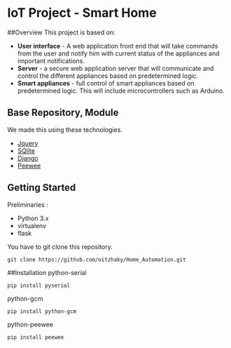 # **IoT Project - Smart Home**

##Overview
This project is based on:
* **User interface** - A web application front end that will take commands from the user and notify him with current status of the appliances and important notifications.
* **Server** - a secure web application server that will communicate and control the different appliances based on predetermined logic.
* **Smart appliances** - full control of smart appliances based on predetermined logic. This will include microcontrollers such as Arduino.

## Base Repository, Module
We made this using these technologies.

* [Jquery](https://jquery.com/)
* [SQlite](https://www.sqlite.org)
* [Django](https://www.djangoproject.com/) 
* [Peewee](http://docs.peewee-orm.com/en/latest/)

## Getting Started
Preliminaries :
* Python 3.x
* virtualenv
* flask

You have to git clone this repository.
```
git clone https://github.com/oitzhaky/Home_Automation.git
```
##Installation 
python-serial
```
pip install pyserial
```
python-gcm
```
pip install python-gcm
```
python-peewee
```
pip install peewee
```
